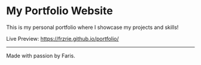 # My Portfolio Website

This is my personal portfolio where I showcase my projects and skills!

Live Preview: https://frzrie.github.io/portfolio/

---

Made with passion by Faris.
